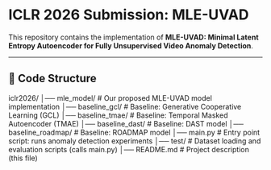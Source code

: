 # ICLR 2026 Submission: MLE-UVAD

This repository contains the implementation of **MLE-UVAD: Minimal Latent Entropy Autoencoder for Fully Unsupervised Video Anomaly Detection**.

---

## 📂 Code Structure

iclr2026/
│── mle_model/ # Our proposed MLE-UVAD model implementation
│── baseline_gcl/ # Baseline: Generative Cooperative Learning (GCL)
│── baseline_tmae/ # Baseline: Temporal Masked Autoencoder (TMAE)
│── baseline_dast/ # Baseline: DAST model
│── baseline_roadmap/ # Baseline: ROADMAP model
│── main.py # Entry point script: runs anomaly detection experiments
│── test/ # Dataset loading and evaluation scripts (calls main.py)
│── README.md # Project description (this file)

